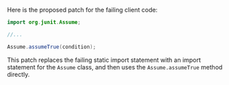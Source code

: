 Here is the proposed patch for the failing client code:

```java
import org.junit.Assume;

//...

Assume.assumeTrue(condition);
```

This patch replaces the failing static import statement with an import statement for the `Assume` class, and then uses the `Assume.assumeTrue` method directly.